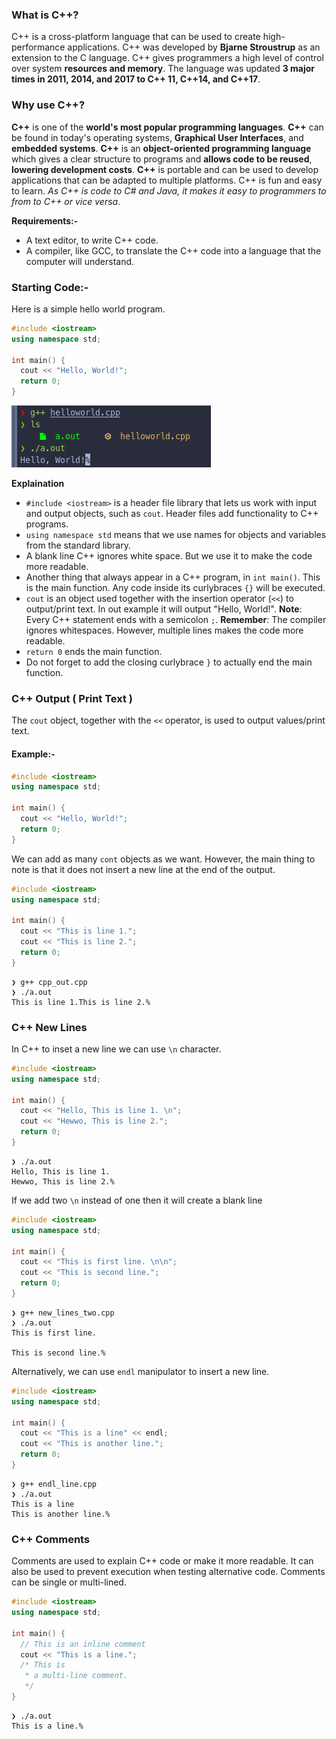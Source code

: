 ### What is C++?
C++ is a cross-platform language that can be used to create high-performance applications. C++ was developed by **Bjarne Stroustrup** as an extension to the C language. C++ gives programmers a high level of control over system **resources and memory**. The language was updated **3 major times in 2011, 2014, and 2017 to C++ 11, C++14, and C++17**.

### Why use C++?
**C++** is one of the **world's most popular programming languages**. **C++** can be found in today's operating systems, **Graphical User Interfaces**, and **embedded systems**. **C++** is an **object-oriented programming language** which gives a clear structure to programs and **allows code to be reused**, **lowering development costs**. **C++** is portable and can be used to develop applications that can be adapted to multiple platforms. C++ is fun and easy to learn. *As C++ is code to C# and Java, it makes it easy to programmers to from to C++ or vice versa*.

**Requirements:-**
- A text editor, to write C++ code.
- A compiler, like GCC, to translate the C++ code into a language that the computer will understand.

### Starting Code:-

Here is a simple hello world program.
```cpp
#include <iostream>
using namespace std;

int main() {
  cout << "Hello, World!";
  return 0;
}
```
![hello_world](./images/helloworld_out.png)

**Explaination**
- `#include <iostream>` is a header file library that lets us work with input and output objects, such as `cout`. Header files add functionality to C++ programs.
- `using namespace std` means that we use names for objects and variables from the standard library.
- A blank line C++ ignores white space. But we use it to make the code more readable.
- Another thing that always appear in a C++ program, in `int main()`. This is the main function. Any code inside its curlybraces `{}` will be executed.
- `cout` is an object used together with the insertion operator (`<<`) to output/print text. In out example it will output "Hello, World!".
	**Note**: Every C++ statement ends with a semicolon `;`.
	**Remember**: The compiler ignores whitespaces. However, multiple lines makes the code more readable.
- `return 0` ends the main function.
- Do not forget to add the closing curlybrace `}` to actually end the main function.

### C++ Output ( Print Text )

The `cout` object, together with the `<<` operator, is used to output values/print text.

#### Example:-
```cpp
#include <iostream>
using namespace std;

int main() {
  cout << "Hello, World!";
  return 0;
}
```

We can add as many `cont` objects as we want. However, the main thing to note is that it does not insert a new line at the end of the output.

```cpp
#include <iostream>
using namespace std;

int main() {
  cout << "This is line 1.";
  cout << "This is line 2.";
  return 0;
}
```

```
❯ g++ cpp_out.cpp
❯ ./a.out
This is line 1.This is line 2.%
```

### C++ New Lines
In C++ to inset a new line we can use `\n` character.

```cpp
#include <iostream>
using namespace std;

int main() {
  cout << "Hello, This is line 1. \n";
  cout << "Hewwo, This is line 2.";
  return 0;
}
```

```
❯ ./a.out
Hello, This is line 1.
Hewwo, This is line 2.% 
```

If we add two `\n` instead of one then it will create a blank line

```cpp
#include <iostream>
using namespace std;

int main() {
  cout << "This is first line. \n\n";
  cout << "This is second line.";
  return 0;
}
```
```
❯ g++ new_lines_two.cpp
❯ ./a.out
This is first line.

This is second line.%  
```

Alternatively, we can use `endl` manipulator to insert a new line.

```cpp
#include <iostream>
using namespace std;

int main() {
  cout << "This is a line" << endl;
  cout << "This is another line.";
  return 0;
}
```
```
❯ g++ endl_line.cpp
❯ ./a.out
This is a line
This is another line.% 
```

### C++ Comments
Comments are used to explain C++ code or make it more readable. It can also be used to prevent execution when testing alternative code. Comments can be single or multi-lined.

```cpp
#include <iostream>
using namespace std;

int main() {
  // This is an inline comment
  cout << "This is a line.";
  /* This is
   * a multi-line comment.
   */
}
```

```
❯ ./a.out
This is a line.%  
```
